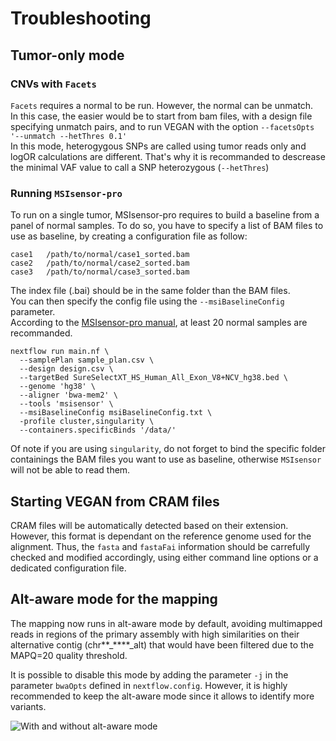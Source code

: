 # Troubleshooting

## Tumor-only mode

### CNVs with `Facets`

`Facets` requires a normal to be run. However, the normal can be unmatch.  
In this case, the easier would be to start from bam files, with a design file specifying 
unmatch pairs, and to run VEGAN with the option `--facetsOpts '--unmatch --hetThres 0.1'`  
In this mode, heterogygous SNPs are called using tumor reads only and logOR calculations are different.
That's why it is recommanded to descrease the minimal VAF value to call a SNP heterozygous (`--hetThres`)

### Running `MSIsensor-pro`

To run on a single tumor, MSIsensor-pro requires to build a baseline from a panel of normal samples.
To do so, you have to specify a list of BAM files to use as baseline, by creating a configuration file as follow:

```
case1   /path/to/normal/case1_sorted.bam
case2   /path/to/normal/case2_sorted.bam
case3   /path/to/normal/case3_sorted.bam
```

The index file (.bai) should be in the same folder than the BAM files.  
You can then specify the config file using the `--msiBaselineConfig` parameter.  
According to the [MSIsensor-pro manual](https://github.com/xjtu-omics/msisensor-pro/wiki/Best-Practices), at least 20 normal samples
are recommanded.

```
nextflow run main.nf \
  --samplePlan sample_plan.csv \
  --design design.csv \
  --targetBed SureSelectXT_HS_Human_All_Exon_V8+NCV_hg38.bed \
  --genome 'hg38' \
  --aligner 'bwa-mem2' \
  --tools 'msisensor' \
  --msiBaselineConfig msiBaselineConfig.txt \
  -profile cluster,singularity \
  --containers.specificBinds '/data/'
```

Of note if you are using `singularity`, do not forget to bind the specific folder containings the BAM files you want to use as baseline, 
otherwise `MSIsensor` will not be able to read them.

## Starting VEGAN from CRAM files

CRAM files will be automatically detected based on their extension. However, this format is dependant on the reference genome used for the alignment.
Thus, the `fasta` and `fastaFai` information should be carrefully checked and modified accordingly, using either command line options or a dedicated configuration file.

## Alt-aware mode for the mapping

The mapping now runs in alt-aware mode by default, avoiding multimapped reads in regions of the primary assembly with high similarities on their alternative contig (chr**_****_alt) that would have been filtered due to the MAPQ=20 quality threshold.

It is possible to disable this mode by adding the parameter `-j` in the parameter `bwaOpts` defined in `nextflow.config`. However, it is highly recommended to keep the alt-aware mode since it allows to identify more variants.

<img src="https://gitlab.curie.fr/data-analysis/vegan/-/blob/devel/docs/images/bamAltAware.png" alt="With and without alt-aware mode">
